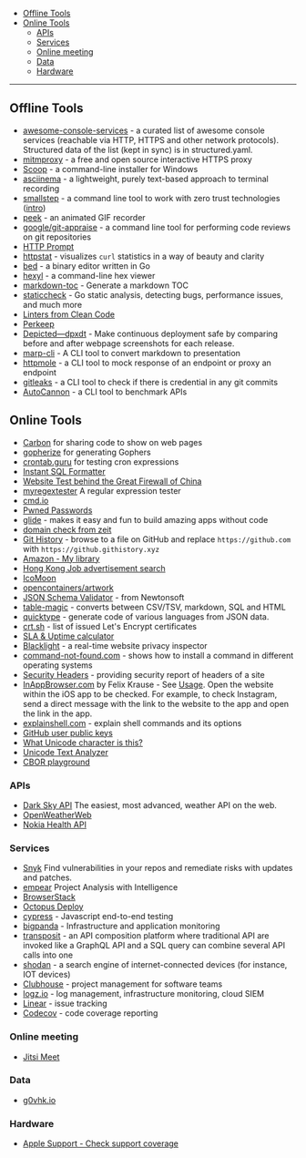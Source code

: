- [Offline Tools](#offline-tools)
- [Online Tools](#online-tools)
  * [APIs](#apis)
  * [Services](#services)
  * [Online meeting](#online-meeting)
  * [Data](#data)
  * [Hardware](#hardware)
____

## Offline Tools

- [awesome-console-services](https://github.com/chubin/awesome-console-services/blob/master/README.md) -
  a curated list of awesome console services
  (reachable via HTTP, HTTPS and other network protocols). Structured data of
  the list (kept in sync) is in structured.yaml.
- [mitmproxy](https://mitmproxy.org/) - a free and open source interactive HTTPS proxy
- [Scoop](https://scoop.sh/) - a command-line installer for Windows
- [asciinema](https://asciinema.org/) - a lightweight, purely text-based approach to terminal recording
- [smallstep](https://smallstep.com/) - a command line tool to work with zero
    trust technologies
    ([intro](https://smallstep.com/blog/zero-trust-swiss-army-knife.html))
- [peek](https://github.com/phw/peek) - an animated GIF recorder
- [google/git-appraise](https://github.com/google/git-appraise) - a command line tool for performing code reviews on git repositories
- [HTTP Prompt](http://http-prompt.com/)
- [httpstat](https://github.com/davecheney/httpstat) - visualizes `curl` statistics in a way of beauty and clarity
- [bed](https://github.com/itchyny/bed) - a binary editor written in Go
- [hexyl](https://github.com/sharkdp/hexyl) - a command-line hex viewer
- [markdown-toc](https://github.com/jonschlinkert/markdown-toc) - Generate a markdown TOC
- [staticcheck](https://github.com/dominikh/go-tools) - Go static analysis, detecting bugs, performance issues, and much more
- [Linters from Clean Code](https://github.com/showcases/clean-code-linters)
- [Perkeep](https://perkeep.org/)
- [Depicted—dpxdt](https://github.com/bslatkin/dpxdt) - Make continuous
  deployment safe by comparing before and after webpage screenshots for each
  release.
- [marp-cli](https://github.com/marp-team/marp-cli) - A CLI tool to convert
  markdown to presentation
- [httpmole](https://github.com/jcchavezs/httpmole) - a CLI tool to mock
  response of an endpoint or proxy an endpoint
- [gitleaks](https://github.com/zricethezav/gitleaks) - a CLI tool to check if
  there is credential in any git commits
- [AutoCannon](https://github.com/mcollina/autocannon) - a CLI tool to benchmark
  APIs

## Online Tools

- [Carbon](https://carbon.now.sh) for sharing code to show on web pages
- [gopherize](https://gopherize.me) for generating Gophers
- [crontab.guru](https://crontab.guru/) for testing cron expressions
- [Instant SQL Formatter](http://www.dpriver.com/pp/sqlformat.htm)
- [Website Test behind the Great Firewall of China](https://www.websitepulse.com/tools/china-firewall-test)
- [myregextester](https://myregextester.com/index.php) A regular expression tester
- [cmd.io](https://cmd.io)
- [Pwned Passwords](https://haveibeenpwned.com/Passwords)
- [glide](https://heyglide.com/) - makes it easy and fun to build amazing apps
    without code
- [domain check from zeit](https://zeit.co/domains)
- [Git History](https://github.com/pomber/git-history) - browse to a file on
    GitHub and replace `https://github.com` with `https://github.githistory.xyz`
- [Amazon - My library](https://www.amazon.com/mycd)
- [Hong Kong Job advertisement search](http://david.co/job.php)
- [IcoMoon](https://icomoon.io/)
- [opencontainers/artwork](https://github.com/opencontainers/artwork)
- [JSON Schema Validator](https://www.jsonschemavalidator.net/) - from
  Newtonsoft
- [table-magic](https://stevecat.net/table-magic/) - converts between CSV/TSV,
  markdown, SQL and HTML
- [quicktype](https://app.quicktype.io/) - generate code of various languages
  from JSON data.
- [crt.sh](https://crt.sh/) - list of issued Let's Encrypt
  certificates
- [SLA & Uptime calculator](https://uptime.is/)
- [Blacklight](https://themarkup.org/blacklight) - a real-time website privacy
  inspector
- [command-not-found.com](https://command-not-found.com/) - shows how to install
  a command in different operating systems
- [Security Headers](https://securityheaders.com/) - providing security report
  of headers of a site
- [InAppBrowser.com](https://inappbrowser.com/) by Felix Krause - See
  [Usage](https://krausefx.com/blog/announcing-inappbrowsercom-see-what-javascript-commands-get-executed-in-an-in-app-browser).
  Open the website within the iOS app to be checked. For example, to check
  Instagram, send a direct message with the link to the website to the app and
  open the link in the app.
- [explainshell.com](https://explainshell.com/) - explain shell commands and its
  options
- [GitHub user public keys](https://github.com/alexhokl.keys)
- [What Unicode character is
  this?](https://www.babelstone.co.uk/Unicode/whatisit.html)
- [Unicode Text Analyzer](https://www.fontspace.com/unicode/analyzer)
- [CBOR playground](https://cbor.me/)

### APIs

- [Dark Sky API](https://darksky.net/dev) The easiest, most advanced, weather API on the web.
- [OpenWeatherWeb](http://openweathermap.org/API)
- [Nokia Health API](https://developer.health.nokia.com/api)

### Services

- [Snyk](https://snyk.io/) Find vulnerabilities in your repos and remediate risks with updates and patches.
- [empear](https://www.empear.com/) Project Analysis with Intelligence
- [BrowserStack](https://www.browserstack.com/)
- [Octopus Deploy](https://octopus.com/)
- [cypress](https://www.cypress.io) - Javascript end-to-end testing
- [bigpanda](https://www.bigpanda.io/) - Infrastructure and application monitoring
- [transposit](https://www.transposit.com/) - an API composition platform
  where traditional API are invoked like a GraphQL API and a SQL query can
  combine several API calls into one
- [shodan](https://www.shodan.io/) - a search engine of internet-connected
  devices (for instance, IOT devices)
- [Clubhouse](https://clubhouse.io/) - project management for software teams
- [logz.io](https://logz.io/) - log management, infrastructure monitoring,
  cloud SIEM
- [Linear](https://linear.app/) - issue tracking
- [Codecov](https://about.codecov.io/) - code coverage reporting

### Online meeting

- [Jitsi Meet](https://meet.jit.si/)

### Data

- [g0vhk.io](https://g0vhk.io)

### Hardware

- [Apple Support - Check support coverage](https://checkcoverage.apple.com/ie/en/)
